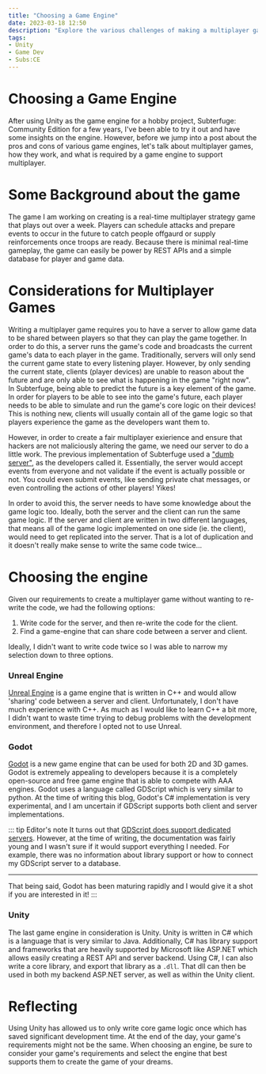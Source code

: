 ```yaml
---
title: "Choosing a Game Engine"
date: 2023-03-18 12:50
description: "Explore the various challenges of making a multiplayer game and how to make the most important decision: choosing the engine."
tags:
- Unity
- Game Dev
- Subs:CE
---
```


# Choosing a Game Engine

After using Unity as the game engine for a hobby project, Subterfuge: Community Edition for a few years, I've been able to try it out and have some insights on the engine.
However, before we jump into a post about the pros and cons of various game engines, let's talk about multiplayer games, how they work, and what is required by a game engine to support multiplayer.

# Some Background about the game

The game I am working on creating is a real-time multiplayer strategy game that plays out over a week.
Players can schedule attacks and prepare events to occur in the future to catch people offgaurd or supply reinforcements once troops are ready.
Because there is minimal real-time gameplay, the game can easily be power by REST APIs and a simple database for player and game data.

# Considerations for Multiplayer Games

Writing a multiplayer game requires you to have a server to allow game data to be shared between players so that they can play the game together.
In order to do this, a server runs the game's code and broadcasts the current game's data to each player in the game.
Traditionally, servers will only send the current game state to every listening player.
However, by only sending the current state, clients (player devices) are unable to reason about the future and are only able to see what is happening in the game "right now".
In Subterfuge, being able to predict the future is a key element of the game.
In order for players to be able to see into the game's future, each player needs to be able to simulate and run the game's core logic on their devices!
This is nothing new, clients will usually contain all of the game logic so that players experience the game as the developers want them to.

However, in order to create a fair multiplayer exierience and ensure that hackers are not maliciously altering the game, we need our server to do a little work.
The previous implementation of Subterfuge used a ["dumb server"](https://blog.subterfuge-game.com/post/111303603036/developing-a-live-game), as the developers called it.
Essentially, the server would accept events from everyone and not validate if the event is actually possible or not.
You could even submit events, like sending private chat messages, or even controlling the actions of other players! Yikes!

In order to avoid this, the server needs to have some knowledge about the game logic too.
Ideally, both the server and the client can run the same game logic.
If the server and client are written in two different languages, that means all of the game logic implemented on one side (ie. the client), would need to get replicated into the server. That is a lot of duplication and it doesn't really make sense to write the same code twice...

# Choosing the engine

Given our requirements to create a multiplayer game without wanting to re-write the code, we had the following options:

1. Write code for the server, and then re-write the code for the client.
2. Find a game-engine that can share code between a server and client.

Ideally, I didn't want to write code twice so I was able to narrow my selection down to three options.

### Unreal Engine

[Unreal Engine](https://www.unrealengine.com/en-US) is a game engine that is written in C++ and would allow 'sharing' code between a server and client.
Unfortunately, I don't have much experience with C++.
As much as I would like to learn C++ a bit more, I didn't want to waste time trying to debug problems with the development environment, and therefore I opted not to use Unreal.

### Godot

[Godot](https://godotengine.org/) is a new game engine that can be used for both 2D and 3D games.
Godot is extremely appealing to developers because it is a completely open-source and free game engine that is able to compete with AAA engines.
Godot uses a language called GDScript which is very similar to python.
At the time of writing this blog, Godot's C# implementation is very experimental, and I am uncertain if GDScript supports both client and server implementations.

::: tip Editor's note
It turns out that [GDScript does support dedicated servers](https://docs.godotengine.org/en/stable/tutorials/export/exporting_for_dedicated_servers.html). However, at the time of writing, the documentation was fairly young and I wasn't sure if it would support everything I needed.
For example, there was no information about library support or how to connect my GDScript server to a database.</p>

<hr/>

That being said, Godot has been maturing rapidly and I would give it a shot if you are interested in it!
:::

### Unity

The last game engine in consideration is Unity.
Unity is written in C# which is a language that is very similar to Java.
Additionally, C# has library support and frameworks that are heavily supported by Microsoft like ASP.NET which allows easily creating a REST API and server backend.
Using C#, I can also write a core library, and export that library as a `.dll`.
That dll can then be used in both my backend ASP.NET server, as well as within the Unity client.

# Reflecting

Using Unity has allowed us to only write core game logic once which has saved significant development time.
At the end of the day, your game's requirements might not be the same.
When choosing an engine, be sure to consider your game's requirements and select the engine that best supports them to create the game of your dreams.